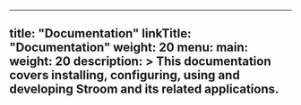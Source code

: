 
---
title: "Documentation"
linkTitle: "Documentation"
weight: 20
menu:
  main:
    weight: 20
description: >
  This documentation covers installing, configuring, using and developing Stroom and its related applications.
---
